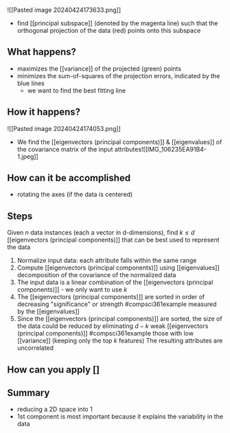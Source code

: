 ![[Pasted image 20240424173633.png]]
- find [[principal subspace]] (denoted by the magenta line) such that the orthogonal projection of the data (red) points onto this subspace
## What happens?
- maximizes the [[variance]] of the projected (green) points
- minimizes the sum-of-squares of the projection errors, indicated by the blue lines
	- we want to find the best fitting line
## How it happens?
![[Pasted image 20240424174053.png]]
- We find the [[eigenvectors (principal components)]] & [[eigenvalues]] of the covariance matrix of the input attributes![[IMG_106235EA91B4-1.jpeg]]
## How can it be accomplished
- rotating the axes (if the data is centered)
## Steps
Given $n$ data instances (each a vector in d-dimensions), find $k \le d$ [[eigenvectors (principal components)]] that can be best used to represent the data
1. Normalize input data: each attribute falls within the same range
2. Compute [[eigenvectors (principal components)]] using [[eigenvalues]] decomposition of the covariance of the normalized data
3. The input data is a linear combination of the [[eigenvectors (principal components)]] - we only want to use $k$
4. The [[eigenvectors (principal components)]] are sorted in order of decreasing "significance" or strength #compsci361example measured by the [[eigenvalues]]
5. Since the [[eigenvectors (principal components)]] are sorted, the size of the data could be reduced by eliminating $d-k$ weak [[eigenvectors (principal components)]] #compsci361example those with low [[variance]] (keeping only the top $k$ features)
The resulting attributes are uncorrelated
## How can you apply []
## Summary
- reducing a 2D space into 1
- 1st component is most important because it explains the variability in the data
